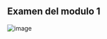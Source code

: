 ## Examen del modulo 1
![image](https://github.com/user-attachments/assets/7c6825e1-857d-4dc3-abf2-e782bbbed6b6)

